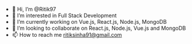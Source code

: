 - 👋 Hi, I’m @Ritik97
- 👀 I’m interested in Full Stack Development
- 🌱 I’m currently working on Vue.js, React.js, Node.js, MongoDB 
- 💞️ I’m looking to collaborate on React.js, Node.js, Vue.js and MongoDB 
- 📫 How to reach me ritiksinha91@gmail.com

<!---
Ritik97/Ritik97 is a ✨ special ✨ repository because its `README.md` (this file) appears on your GitHub profile.
You can click the Preview link to take a look at your changes.
--->
